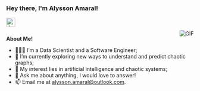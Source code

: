 <h3 title="hehehe"> Hey there, I'm Alysson Amaral!</h3>

<a href="https://www.linkedin.com/in/alyssonamaral/">
  <img align="left" alt="Jaskirat's LinkedIn" width="24px" src="https://cdn.jsdelivr.net/npm/simple-icons@v3/icons/linkedin.svg" />
</a>


<br />
<br />

  <img align="right" alt="GIF" src="https://i.pinimg.com/originals/e4/26/70/e426702edf874b181aced1e2fa5c6cde.gif" />

**About Me!**

- 👨🏽‍💻 I’m a Data Scientist and a Software Engineer;
- 🌱 I’m currently exploring new ways to understand and predict chaotic graphs; 
- 🤔 My interest lies in artificial intelligence and chaotic systems;
- 💬 Ask me about anything, I would love to answer!
- 📫 Email me at [alysson.amaral@outlook.com](mailto:alysson.amaral@outlook.com).
